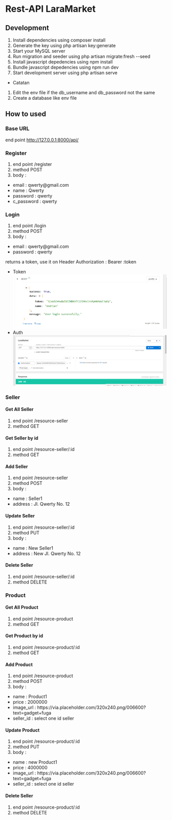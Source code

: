 # Rest-API LaraMarket

## Development

1. Install dependencies using composer install
2. Generate the key using php artisan key:generate
3. Start your MySQL server
4. Run migration and seeder using php artisan migrate:fresh --seed
5. Install javascript depedencies using npm install
6. Bundle javascript depedencies using npm run dev
7. Start development server using php artisan serve

-   Catatan

1. Edit the env file if the db_username and db_password not the same
2. Create a database like env file

## How to used

### Base URL

end point http://127.0.0.1:8000/api/

### Register

1.  end point /register
2.  method POST
3.  body :

<ul>
    <li>email : qwerty@gmail.com</li>
    <li>name : Qwerty</li>
    <li>password : qwerty</li>
    <li>c_password : qwerty</li>
</ul>

### Login

1.  end point /login
2.  method POST
3.  body :

<ul>
    <li>email : qwerty@gmail.com</li>
    <li>password : qwerty</li>
</ul>

returns a token, use it on Header Authorization : Bearer :token

-   Token
    ![token-aurh](/example/token_auth.png)
-   Auth
    ![token-aurh](/example/header_auth.png)

<!-- Seller Start -->

### Seller

#### Get All Seller

1.  end point /resource-seller
2.  method GET

#### Get Seller by id

1.  end point /resource-seller/:id
2.  method GET

#### Add Seller

1.  end point /resource-seller
2.  method POST
3.  body :

<ul>
    <li>name : Seller1</li>
    <li>address : Jl. Qwerty No. 12</li>
</ul>

#### Update Seller

1.  end point /resource-seller/:id
2.  method PUT
3.  body :

<ul>
    <li>name : New Seller1</li>
    <li>address : New Jl. Qwerty No. 12</li>
</ul>

#### Delete Seller

1.  end point /resource-seller/:id
2.  method DELETE

<!-- Seller End -->

<!-- Product Start -->

### Product

#### Get All Product

1.  end point /resource-product
2.  method GET

#### Get Product by id

1.  end point /resource-product/:id
2.  method GET

#### Add Product

1.  end point /resource-product
2.  method POST
3.  body :

<ul>
    <li>name : Product1</li>
    <li>price : 2000000</li>
    <li>image_url : https://via.placeholder.com/320x240.png/006600?text=gadget+fuga</li>
    <li>seller_id : select one id seller </li>
</ul>

#### Update Product

1.  end point /resource-product/:id
2.  method PUT
3.  body :

<ul>
    <li>name : new Product1</li>
    <li>price : 4000000</li>
    <li>image_url : https://via.placeholder.com/320x240.png/006600?text=gadget+fuga</li>
    <li>seller_id : select one id seller </li>
</ul>

#### Delete Seller

1.  end point /resource-product/:id
2.  method DELETE

<!-- Product End -->

